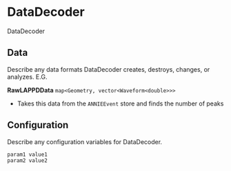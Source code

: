 # DataDecoder

DataDecoder

## Data

Describe any data formats DataDecoder creates, destroys, changes, or analyzes. E.G.

**RawLAPPDData** `map<Geometry, vector<Waveform<double>>>`
* Takes this data from the `ANNIEEvent` store and finds the number of peaks


## Configuration

Describe any configuration variables for DataDecoder.

```
param1 value1
param2 value2
```
